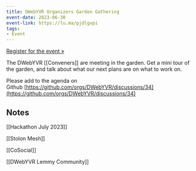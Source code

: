 ```yaml
---
title: DWebYVR Organizers Garden Gathering
event-date: 2023-06-30
event-link: https://lu.ma/pjdlgvpi
tags:
- Event
---
```


[Register for the event »](https://lu.ma/pjdlgvpi)

​The DWebYVR [[Conveners]] are meeting in the garden. Get a mini tour of the garden, and talk about what our next plans are on what to work on.

​Please add to the agenda on Github [https://github.com/orgs/DWebYVR/discussions/34](https://github.com/orgs/DWebYVR/discussions/34)

## Notes

[[Hackathon July 2023]]

[[Stolon Mesh]]

[[CoSocial]]

[[DWebYVR Lemmy Community]]
